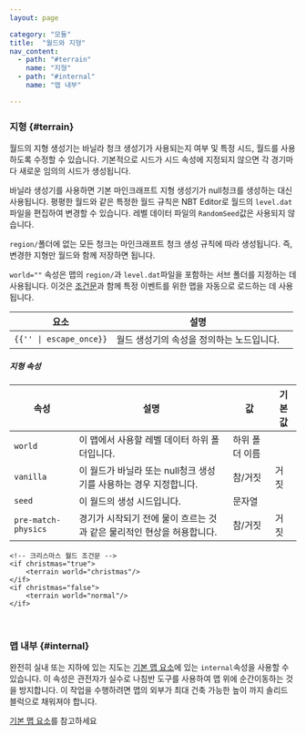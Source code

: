 ```yaml
---
layout: page

category: "모듈"
title:  "월드와 지형"
nav_content:
  - path: "#terrain"
    name: "지형"
  - path: "#internal"
    name: "맵 내부"

---
```


### 지형 {#terrain}
월드의 지형 생성기는 바닐라 청크 생성기가 사용되는지 여부 및 특정 시드, 월드를 사용하도록 수정할 수 있습니다. 기본적으로 시드가 시드 속성에 지정되지 않으면 각 경기마다 새로운 임의의 시드가 생성됩니다.

바닐라 생성기를 사용하면 기본 마인크래프트 지형 생성기가 null청크를 생성하는 대신 사용됩니다.
평평한 월드와 같은 특정한 월드 규칙은 NBT Editor로 월드의 `level.dat`파일을 편집하여 변경할 수 있습니다. 레벨 데이터 파일의 `RandomSeed`값은 사용되지 않습니다.

`region/`폴더에 없는 모든 청크는 마인크래프트 청크 생성 규칙에 따라 생성됩니다. 즉, 변경한 지형만 월드와 함께 저장하면 됩니다.


`world=""` 속성은 맵의 `region/`과 `level.dat`파일을 포함하는 서브 폴더를 지정하는 데 사용됩니다.
이것은 [조건문](/modules/includes_conditionals#conditionals)과 함께 특정 이벤트를 위한 맵을 자동으로 로드하는 데 사용됩니다.

<div class='table-responsive'>
  <table class='table table-striped table-condensed'>
    <thead>
      <tr>
        <th>요소</th>
        <th>설명</th>
        <th></th>
      </tr>
    </thead>
    <tbody>
      <tr>
        <td>
          <span class='highlight'>
            <code>{{'<terrain/>' | escape_once}}</code>
          </span>
        </td>
        <td>
          월드 생성기의 속성을 정의하는 노드입니다.
        </td>
        <td></td>
      </tr>
    </tbody>
  </table>
</div>
<h5>지형 속성</h5>
<div class='table-responsive'>
  <table class='table table-striped table-condensed'>
    <thead>
      <tr>
        <th>속성</th>
        <th>설명</th>
        <th>값</th>
        <th>기본값</th>
      </tr>
    </thead>
    <tbody>
      <tr>
        <td>
          <code>world</code>
        </td>
        <td>
          이 맵에서 사용할 레벨 데이터 하위 폴더입니다.
        </td>
        <td>
          <span class='label label-primary'>하위 폴더 이름</span>
        </td>
        <td></td>
      </tr>
      <tr>
        <td>
          <code>vanilla</code>
        </td>
        <td>
          이 월드가 바닐라 또는 null청크 생성기를 사용하는 경우 지정합니다.
        </td>
        <td>
          <span class='label label-primary'>참/거짓</span>
        </td>
        <td>거짓</td>
      </tr>
      <tr>
        <td>
          <code>seed</code>
        </td>
        <td>
          이 월드의 생성 시드입니다.
        </td>
        <td>
          <span class='label label-primary'>문자열</span>
        </td>
        <td></td>
      </tr>
      <tr>
        <td>
          <code>pre-match-physics</code>
        </td>
        <td>
          경기가 시작되기 전에 물이 흐르는 것과 같은 물리적인 현상을 허용합니다.
        </td>
        <td>
          <span class='label label-primary'>참/거짓</span>
        </td>
        <td>거짓</td>
      </tr>
    </tbody>
  </table>
</div>
    <terrain vanilla="true" seed="qwerty"/>

    <!-- 크리스마스 월드 조건문 -->
    <if christmas="true">
        <terrain world="christmas"/>
    </if>
    <if christmas="false">
        <terrain world="normal"/>
    </if>

<br/>

### 맵 내부 {#internal}
완전히 실내 또는 지하에 있는 지도는 [기본 맵 요소](/modules/main)에 있는 `internal`속성을 사용할 수 있습니다. 이 속성은 관전자가 실수로 나침반 도구를 사용하여 맵 위에 순간이동하는 것을 방지합니다.
이 작업을 수행하려면 맵의 외부가 최대 건축 가능한 높이 까지 솔리드 블럭으로 채워져야 합니다.

[기본 맵 요소](/modules/main)를 참고하세요
